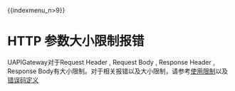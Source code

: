 {{indexmenu_n>9}}

# HTTP 参数大小限制报错

UAPIGateway对于Request Header , Request Body , Response Header , Response Body有大小限制。对于相关报错以及大小限制，请参考[使用限制](https://docs.ucloud.cn/middleware/uapigateway/operation_guide/use_api/use_limit)以及[错误码定义](https://docs.ucloud.cn/middleware/uapigateway/faq/error_code_define)